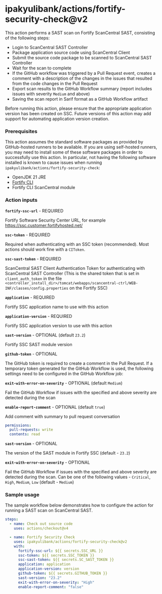 # ipakyulibank/actions/fortify-security-check@v2

This action performs a SAST scan on Fortify ScanCentral SAST, consisting of the following steps:

- Login to ScanCentral SAST Controller
- Package application source code using ScanCentral Client
- Submit the source code package to be scanned to ScanCentral SAST Controller
- Wait for the scan to complete
- If the GitHub workflow was triggered by a Pull Request event, creates a comment with a description of the changes in the issues that resulted from the code changes in the Pull Request
- Export scan results to the GitHub Workflow summary (report includes issues with severity `Medium` and above)
- Saving the scan report in Sarif format as a GitHub Workflow artifact

Before running this action, please ensure that the appropriate application version has been created on SSC. Future versions of this action may add support for automating application version creation.

### Prerequisites

This action assumes the standard software packages as provided by GitHub-hosted runners to be available. If you are using self-hosted runners, you may need to install some of these software packages in order to successfully use this action. In particular, not having the following software installed is known to cause issues when running `ipakyulibank/actions/fortify-security-check`:

- OpenJDK 21 JRE
- [Fortify CLI](https://github.com/fortify/fcli)
- Fortify CLI ScanCentral module

### Action inputs

**`fortify-ssc-url`** - REQUIRED

Fortify Software Security Center URL, for example https://ssc.customer.fortifyhosted.net/

**`ssc-token`** - REQUIRED

Required when authenticating with an SSC token (recommended). Most actions should work fine with a `CIToken`.

**`ssc-sast-token`** - REQUIRED

ScanCentral SAST Client Authentication Token for authenticating with ScanCentral SAST Controller (This is the shared token that is set in `client_auth_token` in the file `<controller_install_dir>/tomcat/webapps/scancentral-ctrl/WEB-INF/classes/config.properties` on the Fortify SSC)

**`application`** - REQUIRED

Fortify SSC application name to use with this action

**`application-version`** - REQUIRED

Fortify SSC application version to use with this action

**`sast-version`** - OPTIONAL (default `23.2`)

Fortify SSC SAST module version

**`github-token`** - OPTIONAL

The GitHub token is required to create a comment in the Pull Request.
If a temporary token generated for the GitHub Workflow is used, the following settings need to be configured in the GitHub Workflow job:

**`exit-with-error-on-severity`** - OPTIONAL (default `Medium`)

Fail the GitHub Workflow if issues with the specified and above severity are detected during the scan

**`enable-report-comment`** - OPTIONAL (default `true`)

Add comment with summary to pull request conversation

```yaml
permissions:
  pull-requests: write
  contents: read
```

**`sast-version`** - OPTIONAL

The version of the SAST module in Fortify SSC (default - `23.2`)

**`exit-with-error-on-severity`** - OPTIONAL

Fail the GitHub Workflow if issues with the specified and above severity are detected during the scan. Can be one of the following values - `Critical`, `High`, `Medium`, `Low` (default - `Medium`)

### Sample usage

The sample workflow below demonstrates how to configure the action for running a SAST scan on ScanCentral SAST.

```yaml
steps:
  - name: Check out source code
    uses: actions/checkout@v4

  - name: Fortify Security Check
    uses: ipakyulibank/actions/fortify-security-check@v2
    with:
      fortify-ssc-url: ${{ secrets.SSC_URL }}
      ssc-token: ${{ secrets.SSC_TOKEN }}
      ssc-sast-token: ${{ secrets.SC_SAST_TOKEN }}
      application: application
      application-version: version
      github-token: ${{ secrets.GITHUB_TOKEN }}
      sast-version: "23.2"
      exit-with-error-on-severity: "High"
      enable-report-comment: "false"
```

